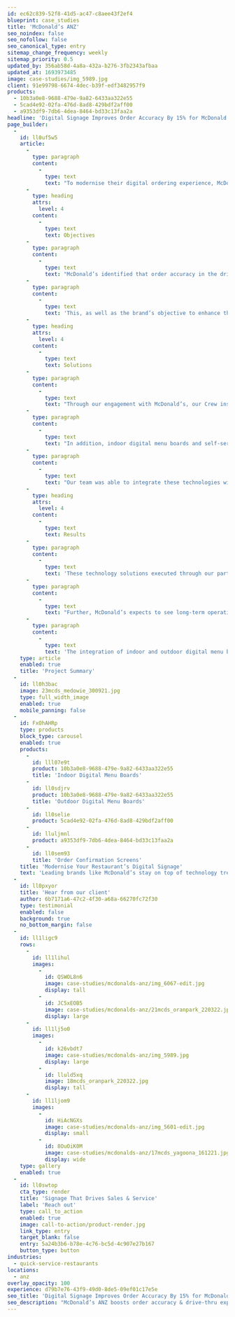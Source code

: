 ```yaml
---
id: ec62c839-52f8-41d5-ac47-c8aee43f2ef4
blueprint: case_studies
title: 'McDonald’s ANZ'
seo_noindex: false
seo_nofollow: false
seo_canonical_type: entry
sitemap_change_frequency: weekly
sitemap_priority: 0.5
updated_by: 356ab58d-4a8a-432a-b276-3fb2343afbaa
updated_at: 1693973485
image: case-studies/img_5989.jpg
client: 91e99798-6674-4dec-b39f-edf3482957f9
products:
  - 10b3a0e8-9688-479e-9a82-6433aa322e55
  - 5cad4e92-02fa-476d-8ad8-429bdf2aff00
  - a9353df9-7db6-4dea-8464-bd33c13faa2a
headline: 'Digital Signage Improves Order Accuracy By 15% for McDonald’s ANZ'
page_builder:
  -
    id: ll0uf5w5
    article:
      -
        type: paragraph
        content:
          -
            type: text
            text: "To modernise their digital ordering experience, McDonald's ANZ transitioned from static to both, indoor and outdoor digital menu boards, in addition to implementing the introduction of self-serve kiosks.\_"
      -
        type: heading
        attrs:
          level: 4
        content:
          -
            type: text
            text: Objectives
      -
        type: paragraph
        content:
          -
            type: text
            text: "McDonald’s identified that order accuracy in the drive thru was lower than desired, which slowed down the speed of service and impacted the overall drive thru experience.\_\_"
      -
        type: paragraph
        content:
          -
            type: text
            text: 'This, as well as the brand’s objective to enhance the customer experience, and leverage new technology, led the fast food leader to move away from their formerly static signage and implement more modern, relevant digital solutions.'
      -
        type: heading
        attrs:
          level: 4
        content:
          -
            type: text
            text: Solutions
      -
        type: paragraph
        content:
          -
            type: text
            text: "Through our engagement with McDonald’s, our Crew installed outdoor digital menu boards and order confirmation screens at more than 800+ locations as part of the brand’s “ask, ask, tell” initiative, which sought to improve their customer experience. The order confirmation units played a particularly helpful role in presenting customers with their orders at a second point in the drive thru lane, resulting in a higher degree of accuracy.\_"
      -
        type: paragraph
        content:
          -
            type: text
            text: "In addition, indoor digital menu boards and self-serve kiosks were introduced at more than 1,000+ of the brand’s retail storefronts.\_"
      -
        type: paragraph
        content:
          -
            type: text
            text: "Our team was able to integrate these technologies with McDonald’s existing point-of-sale system, as well as deploy a suggestion engine that presented customers with additional items that would complement their orders.\_"
      -
        type: heading
        attrs:
          level: 4
        content:
          -
            type: text
            text: Results
      -
        type: paragraph
        content:
          -
            type: text
            text: 'These technology solutions executed through our partnership with McDonald’s drove an uplift in the brand’s drive thru sales, whilst improving order accuracy by 15%.'
      -
        type: paragraph
        content:
          -
            type: text
            text: "Further, McDonald’s expects to see long-term operational improvements and cost-savings, thanks to efficiencies built into their new technology.\_"
      -
        type: paragraph
        content:
          -
            type: text
            text: 'The integration of indoor and outdoor digital menu board solutions with their existing point-of-sale system enabled McDonald’s to make real-time pricing changes and roll out a national pricing structure. Simplifying content updates has also allowed the brand’s campaign cycles to increase, which provided a positive return on sales.'
    type: article
    enabled: true
    title: 'Project Summary'
  -
    id: ll0h3bac
    image: 23mcds_medowie_300921.jpg
    type: full_width_image
    enabled: true
    mobile_panning: false
  -
    id: FxOhAHRp
    type: products
    block_type: carousel
    enabled: true
    products:
      -
        id: lll07e9t
        product: 10b3a0e8-9688-479e-9a82-6433aa322e55
        title: 'Indoor Digital Menu Boards'
      -
        id: ll0sdjrv
        product: 10b3a0e8-9688-479e-9a82-6433aa322e55
        title: 'Outdoor Digital Menu Boards'
      -
        id: ll0selie
        product: 5cad4e92-02fa-476d-8ad8-429bdf2aff00
      -
        id: lluljmnl
        product: a9353df9-7db6-4dea-8464-bd33c13faa2a
      -
        id: ll0sem93
        title: 'Order Confirmation Screens'
    title: 'Modernise Your Restaurant’s Digital Signage'
    text: 'Leading brands like McDonald’s stay on top of technology trends by modernising static signage with dynamic, engaging digital solutions – and you can too. Get in touch if you’d like us to help solve your specific signage challenges and drive the greatest ROI for your brand.'
  -
    id: ll0pxyor
    title: 'Hear from our client'
    author: 6b7171a6-47c2-4f30-a68a-66270fc72f30
    type: testimonial
    enabled: false
    background: true
    no_bottom_margin: false
  -
    id: ll1ligc9
    rows:
      -
        id: ll1lihul
        images:
          -
            id: QSWOL8n6
            image: case-studies/mcdonalds-anz/img_6067-edit.jpg
            display: tall
          -
            id: JC5xEOB5
            image: case-studies/mcdonalds-anz/21mcds_oranpark_220322.jpg
            display: large
      -
        id: ll1lj5o0
        images:
          -
            id: k26vbdt7
            image: case-studies/mcdonalds-anz/img_5989.jpg
            display: large
          -
            id: lluld5xq
            image: 18mcds_oranpark_220322.jpg
            display: tall
      -
        id: ll1ljom9
        images:
          -
            id: HiAcNGXs
            image: case-studies/mcdonalds-anz/img_5601-edit.jpg
            display: small
          -
            id: 8OuOiK0M
            image: case-studies/mcdonalds-anz/17mcds_yagoona_161221.jpg
            display: wide
    type: gallery
    enabled: true
  -
    id: ll0swtop
    cta_type: render
    title: 'Signage That Drives Sales & Service'
    label: 'Reach out'
    type: call_to_action
    enabled: true
    image: call-to-action/product-render.jpg
    link_type: entry
    target_blank: false
    entry: 5a24b3b6-b78e-4c76-bc5d-4c907e27b167
    button_type: button
industries:
  - quick-service-restaurants
locations:
  - anz
overlay_opacity: 100
experience: d79b7e76-43f9-49d0-8de5-09ef01c17e5e
seo_title: 'Digital Signage Improves Order Accuracy By 15% for McDonald’s ANZ | Coates Group'
seo_description: "McDonald’s ANZ boosts order accuracy & drive-thru experience with Coates Group's innovative digital signage & order tech. Learn more."
---
```

